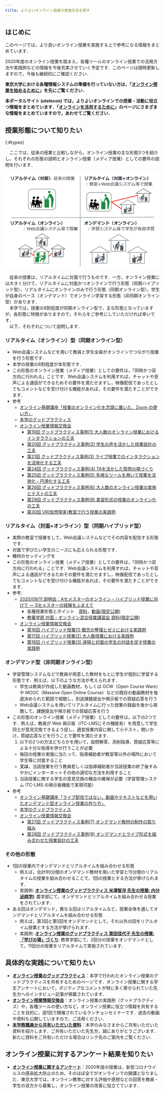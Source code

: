 ```yaml
---
title: よりよいオンライン授業の実施方法を探す
---
```


## はじめに

このページでは，より良いオンライン授業を実施する上で参考になる情報をまとめています．

2020年度のオンライン授業を踏まえ，各種ツールのオンライン授業での活用方法や実践例などの情報を今後充実させていく予定です．このページは随時更新しますので，今後も継続的にご確認ください．

**東京大学における各種情報システムの準備を行っていない方は，「[オンライン授業を始めるために](/faculty_members/)」を先にご覧ください．**

**本ポータルサイト (utelecon) では，よりよいオンラインでの授業・活動に役立つ情報をまとめています．「[オンラインを活用するために](/online/)」のページにさまざまな情報をまとめていますので，あわせてご覧ください．**


## 授業形態について知りたい
{:#types}

　ここでは，従来の授業と比較しながら，オンライン授業の主な形態3つを紹介し，それぞれの形態の説明とオンライン授業（メディア授業）としての要件の説明を行います．  

![従来の授業とオンライン授業の主な形態](/faculty_members/img/types_overview.png)

　従来の授業は，リアルタイムに対面で行うものです．一方，オンライン授業には大きく分けて，リアルタイムに対面かつオンラインで行う形態（同期ハイブリッド型），リアルタイムにオンラインのみで行う形態（同期オンライン型），学生が自身のペース（オンデマンド）でオンライン学習する形態（非同期オンライン型）があります．  
　本学では，授業の8割程度が同期オンライン型で，主な形態となっていますが，各形態に特徴がありますので，それらをご参考にしていただければ幸いです．  
　以下，それぞれについて説明します．

### リアルタイム（オンライン）型（同期オンライン型）

* Web会議システムなどを用いて教員と学生全員がオンラインでつながり授業を行う形態です．
* 本学の授業の8割程度が本形態です．  
* この形態のオンライン授業（メディア授業）としての要件は，「同時かつ双方向に行われる」ことです．Web会議システムを利用すれば，チャットや音声による通話ができるためその要件を満たせますし，映像配信であったとしてもコメントなどを受け付ける機能があれば，その要件を満たすことができます．
* 参考
  * [オンライン基礎講座「授業のオンライン化を念頭に置いた、Zoom の使い方」](https://utelecon.github.io/events/2020-03-19/)
  * [本学のグッドプラクティス](/good-practice/)
  * [オンライン授業情報交換会](/events/luncheon/)
    * [第19回 グッドプラクティス事例(1) 大人数のオンライン授業におけるインタラクションの工夫](/events/luncheon/2020-11-10/)
    * [第20回 グッドプラクティス事例(2) 学生の声を活かした授業設計の工夫](/events/luncheon/2020-11-18/)
    * [第21回 グッドプラクティス事例(3) ライブ授業でのインタラクションを活発化する工夫](/events/luncheon/2020-11-27/)
    * [第24回 グッドプラクティス事例(4) TAを活かした質問の場づくり](/events/luncheon/2020-12-15/)
    * [第25回 グッドプラクティス事例(5) 多様なツールを用いて授業を活発化・円滑化する工夫](/events/luncheon/2020-12-23/)
    * [第26回 グッドプラクティス事例(6) 大人数のオンライン授業の実施とテストの工夫](/events/luncheon/2021-01-15/)
    * [第29回 グッドプラクティス事例(9) 実習形式の授業のオンライン化の工夫](/events/luncheon/2021-02-03/)
    * [第30回 VR(仮想現実)教室で行う授業の実践例](/events/luncheon/2021-02-10/)

### リアルタイム（対面+オンライン）型（同期ハイブリッド型）

* 実際の教室で授業をして，Web会議システムなどでその内容を配信する形態です．  
* 対面で学びたい学生のニーズにも応えられる形態です．
* 機材のセッティングを
* この形態のオンライン授業（メディア授業）としての要件は，「同時かつ双方向に行われる」ことです．Web会議システムを利用すれば，チャットや音声による通話ができるためその要件を満たせますし，映像配信であったとしてもコメントなどを受け付ける機能があれば，その要件を満たすことができます．
* 参考: 
  * [2020/09/11 説明会：Aセメスターのオンライン・ハイブリッド授業に向けて ― Sセメスターの経験をふまえて](/events/2020-09-11/)
    * 各種授業形態とポイント　[資料](/events/2020-09-11/slides/04-course-types.pdf)，[動画(限定公開)](https://www.youtube.com/watch?v=O2g44UTeiwU)
    * [教養学部 対面・オンライン混合授業講習会 資料(限定公開)](https://drive.google.com/file/d/12gpNprhRGoIBs1atdGoPSLmKQH4JKEDq/view)
  * [オンライン授業情報交換会](/events/luncheon/)
    * [第16回 ハイブリッド授業(1) 概念の整理とゼミにおける実践例](/events/luncheon/2020-10-20/)
    * [第17回 ハイブリッド授業(2) 大人数授業における実践例](/events/luncheon/2020-10-29/)
    * [第18回 ハイブリッド授業(3) 遠隔と対面の学生の対話を促す授業の実践例](/events/luncheon/2020-11-06/)

### オンデマンド型（非同期オンライン型）

* 学習管理システムなどで教員が用意した教材をもとに学生が個別に学習する形態です．例えば，以下のような方法が考えられます．
  * 学生は教員が作成した動画教材，もしくは OCW（Open Course Ware）や MOOC（Massive Open Online Course）などの既存の動画教材を毎週決められた範囲で視聴し，別途課題提出や掲示板での質疑応答を行う
  * Web会議システムを用いてリアルタイムに行った授業の録画を後から視聴して，課題提出や掲示板での質疑応答を行う
* この形態のオンライン授業（メディア授業）としての要件は，以下の2つです．例えば，教員が Web 掲示板（ITC-LMSにその機能有）を用意して学生同士が意見交換できるよう促し，適宜授業内容に関して小テスト，問いかけ，質疑応答などを行うことで要件を満たせます．
  1. 以下の2つの方法どちらかを用いて，設問解答、添削指導、質疑応答等による十分な指導を併せ行うことが必要
    * 毎回の授業の実施に当たって、指導補助者が教室等以外の場所において学生等に対面すること
    * **又は**，当該授業を行う教員若しくは指導補助者が当該授業の終了後すみやかにインターネットその他の適切な方法を利用すること
  1. 当該授業に関する学生の意見交換の機会の確保が必要（学習管理システム ITC-LMS の掲示板機能で実現可能）
* 参考
  * [オンライン基礎講座「ライブ配信ではない，動画やテキストなどを用いたオンデマンド型オンライン授業の作り方」](https://utelecon.github.io/events/2020-03-27/)
  * [本学のグッドプラクティス](/good-practice/)
  * [オンライン授業情報交換会](/events/luncheon/)
    * [第27回 グッドプラクティス事例(7) オンデマンド教材の制作の取り組み](/events/luncheon/2021-01-20/)
    * [第28回 グッドプラクティス事例(8) オンデマンドとライブ形式を組み合わせた授業設計の工夫](/events/luncheon/2021-01-28/)

### その他の形態
  * 1回の授業内でオンデマンドとリアルタイムを組み合わせる形態
    * 例えば，合計90分間のオンデマンド教材を用いた学習と15分間のリアルタイムの授業を組み合わせることで，1回の授業とする方法が挙げられます．
    * 実践例: **[オンライン授業のグッドプラクティス 米澤智洋 先生の授業: 内分泌病学Ⅰ](/good-practice/interview/yonezawa)**: 農学部にて，オンデマンドとリアルタイムを組み合わせる授業をされています．
  * ある回はオンデマンド，異なる回はリアルタイムなど，授業全体を通してオンデマンドとリアルタイムを組み合わせる形態
    * 例えば，第3回と第5回をオンデマンドとして，それ以外の回をリアルタイム授業とする方法が挙げられます．
    * 実践例: **[オンライン授業のグッドプラクティス 栗田佳代子 先生の授業: 「学びの場」づくり](/good-practice/interview/kurita)**: 教育学部にて，2回分の授業をオンデマンドとして，11回分の授業をリアルタイムで実施されています．


## 具体的な実践について知りたい

- **[オンライン授業のグッドプラクティス](/good-practice/)**：本学で行われたオンライン授業のグッドプラクティスを共有するためのページです．オンライン授業に関する学生アンケートにおいて，ポジティブなコメントが特に多く寄せられていた先生方へのインタビュー記事が掲載されています．
- **[オンライン授業情報交換会](/events/luncheon/)**：オンライン授業の実践例（グッドプラクティス）や，各種ツールの使い方など，オンライン授業に役立つ情報を共有することを目的に，週1回で開催されているランチョンセミナーです．過去の動画や資料も公開していますので，ご活用ください．
- **[本学教職員から共有いただいた資料](shared/)**：本学のみなさまからご共有いただいた資料を紹介します．ご共有いただいた先生方，誠にありがとうございます． 新たに資料をご共有いただける場合はリンク先のご案内をご覧ください．

## オンライン授業に対するアンケート結果を知りたい
- **[オンライン授業に関するアンケート](/questionnaire/)**：2020年度の授業は，新型コロナウイルスの感染拡⼤防止のため，そのほぼ全てがオンラインでの開講となりました．東京大学では，オンライン教育に対する評価や感想などの回答を教員・学生の双方から募集し，オンライン授業の改善に役立てています．

